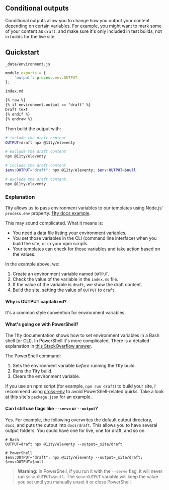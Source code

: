 ## Conditional outputs

Conditional outputs allow you to change how you output your content depending on certain variables. For example, you might want to mark some of your content as `draft`, and make sure it's only included in test builds, not in builds for the live site.

## Quickstart

`_data/environment.js`
```js
module.exports = {
    'output': process.env.OUTPUT
};
```

`index.md`
```markdown
{% raw %}
{% if environment.output == "draft" %}
Draft text
{% endif %}
{% endraw %}
```

Then build the output with:

```bash
# include the draft content
OUTPUT=draft npx @11ty/eleventy

# exclude the draft content
npx @11ty/eleventy
```

```powershell
# include the draft content
$env:OUTPUT="draft"; npx @11ty/eleventy; $env:OUTPUT=$null

# exclude the draft content
npx @11ty/eleventy
```

### Explanation

11ty allows us to pass environment variables to our templates using Node.js' `process.env` property. [11ty docs example](https://www.11ty.dev/docs/data-js/#example-exposing-environment-variables).

This may sound complicated. What it means is:
- You need a data file listing your environment variables.
- You set those variables in the CLI (command line interface) when you build the site, or in your npm scripts.
- Your templates can check for those variables and take action based on the values.

In the example above, we:
1. Create an environment variable named `OUTPUT`.
2. Check the value of the variable in the `index.md` file.
3. If the value of the variable is `draft`, we show the draft content.
4. Build the site, setting the value of `OUTPUT` to `draft`.

#### Why is OUTPUT capitalized?
It's a common style convention for environment variables.

#### What's going on with PowerShell?

The 11ty documentation shows how to set environment variables in a Bash shell (or CLI). In PowerShell it's more complicated. There is a detailed explanation in [this StackOverflow answer](https://stackoverflow.com/a/43030126/2291838).

The PowerShell command:
1. Sets the environment variable _before_ running the 11ty build.
2. Runs the 11ty build.
3. Clears the environment variable.

If you use an npm script (for example, `npm run draft`) to build your site, I recommend using [cross-env](https://www.npmjs.com/package/cross-env) to avoid PowerShell-related quirks. Take a look at this site's `package.json` for an example.

#### Can I still use flags like `--serve` or `--output`?

Yes. For example, the following overwrites the default output directory, `docs`, and puts the output into `docs/draft`. This allows you to have several output folders. You could have one for live, one for draft, and so on.

```
# Bash
OUTPUT=draft npx @11ty/eleventy --output=_site/draft

# PowerShell
$env:OUTPUT="draft"; npx @11ty/eleventy --output=_site/draft; $env:OUTPUT=$null
```

> **Warning:** in PowerShell, if you run it with the `--serve` flag, it will never run `$env:OUTPUT=$null`. The `$env:OUTPUT` variable will keep the value you set until you manually unset it or close PowerShell.